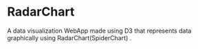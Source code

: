 # RadarChart
A data visualization WebApp made using D3 that represents data graphically using RadarChart(SpiderChart) .